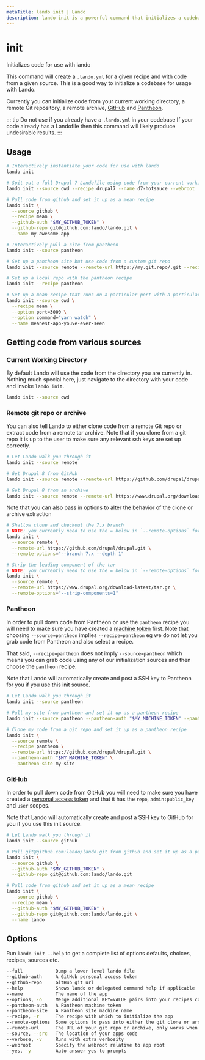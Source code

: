 ```yaml
---
metaTitle: lando init | Lando
description: lando init is a powerful command that initializes a codebase for usage with a Lando recipe, it can pull code from Pantheon, GitHub and other remote sources.
---
```


# init

Initializes code for use with lando

This command will create a `.lando.yml` for a given recipe and with code from a given source. This is a good way to initialize a codebase for usage with Lando.

Currently you can initialize code from your current working directory, a remote Git repository, a remote archive, [GitHub](https://github.com) and [Pantheon](https://pantheon.io).

::: tip Do not use if you already have a `.lando.yml` in your codebase
If your code already has a Landofile then this command will likely produce undesirable results.
:::

## Usage

```bash
# Interactively instantiate your code for use with lando
lando init

# Spit out a full Drupal 7 Landofile using code from your current working directory
lando init --source cwd --recipe drupal7 --name d7-hotsauce --webroot . --full

# Pull code from github and set it up as a mean recipe
lando init \
  --source github \
  --recipe mean \
  --github-auth "$MY_GITHUB_TOKEN" \
  --github-repo git@github.com:lando/lando.git \
  --name my-awesome-app

# Interactively pull a site from pantheon
lando init --source pantheon

# Set up a pantheon site but use code from a custom git repo
lando init --source remote --remote-url https://my.git.repo/.git --recipe pantheon

# Set up a local repo with the pantheon recipe
lando init --recipe pantheon

# Set up a mean recipe that runs on a particular port with a particular command
lando init --source cwd \
  --recipe mean \
  --option port=3000 \
  --option command="yarn watch" \
  --name meanest-app-youve-ever-seen
```

## Getting code from various sources

### Current Working Directory

By default Lando will use the code from the directory you are currently in. Nothing much special here, just navigate to the directory with your code and invoke `lando init`.

```bash
lando init --source cwd
```

### Remote git repo or archive

You can also tell Lando to either clone code from a remote Git repo or extract code from a remote tar archive. Note that if you clone from a git repo it is up to the user to make sure any relevant ssh keys are set up correctly.

```bash
# Let Lando walk you through it
lando init --source remote

# Get Drupal 8 from GitHub
lando init --source remote --remote-url https://github.com/drupal/drupal.git

# Get Drupal 8 from an archive
lando init --source remote --remote-url https://www.drupal.org/download-latest/tar.gz
```

Note that you can also pass in options to alter the behavior of the clone or archive extraction

```bash
# Shallow clone and checkout the 7.x branch
# NOTE: you currently need to use the = below in `--remote-options` for yargs to parse this correctly
lando init \
  --source remote \
  --remote-url https://github.com/drupal/drupal.git \
  --remote-options="--branch 7.x --depth 1"

# Strip the leading component of the tar
# NOTE: you currently need to use the = below in `--remote-options` for yargs to parse this correctly
lando init \
  --source remote \
  --remote-url https://www.drupal.org/download-latest/tar.gz \
  --remote-options="--strip-components=1"
```

### Pantheon

In order to pull down code from Pantheon or use the `pantheon` recipe you will need to make sure you have created a [machine token](https://pantheon.io/docs/machine-tokens/) first. Note that choosing `--source=pantheon` implies `--recipe=pantheon` eg we do not let you grab code from Pantheon and also select a recipe.

That said, `--recipe=pantheon` does not imply `--source=pantheon` which means you can grab code using any of our initialization sources and then choose the `pantheon` recipe.

Note that Lando will automatically create and post a SSH key to Pantheon for you if you use this init source.

```bash
# Let Lando walk you through it
lando init --source pantheon

# Pull my-site from pantheon and set it up as a pantheon recipe
lando init --source pantheon --pantheon-auth "$MY_MACHINE_TOKEN" --pantheon-site my-site

# Clone my code from a git repo and set it up as a pantheon recipe
lando init \
  --source remote \
  --recipe pantheon \
  --remote-url https://github.com/drupal/drupal.git \
  --pantheon-auth "$MY_MACHINE_TOKEN" \
  --pantheon-site my-site
```

### GitHub

In order to pull down code from GitHub you will need to make sure you have created a [personal access token](https://help.github.com/articles/creating-a-personal-access-token-for-the-command-line/) and that it has the `repo`, `admin:public_key` and `user` scopes.

Note that Lando will automatically create and post a SSH key to GitHub for you if you use this init source.

```bash
# Let Lando walk you through it
lando init --source github

# Pull git@github.com:lando/lando.git from github and set it up as a pantheon recipe
lando init \
  --source github \
  --github-auth "$MY_GITHUB_TOKEN" \
  --github-repo git@github.com:lando/lando.git

# Pull code from github and set it up as a mean recipe
lando init \
  --source github \
  --recipe mean \
  --github-auth "$MY_GITHUB_TOKEN" \
  --github-repo git@github.com:lando/lando.git \
  --name lando
```

## Options

Run `lando init --help` to get a complete list of options defaults, choices, recipes, sources etc.

```bash
--full            Dump a lower level lando file
--github-auth     A GitHub personal access token
--github-repo     GitHub git url
--help            Shows lando or delegated command help if applicable
--name            The name of the app
--options, -o     Merge additional KEY=VALUE pairs into your recipes config
--pantheon-auth   A Pantheon machine token
--pantheon-site   A Pantheon site machine name
--recipe, -r      The recipe with which to initialize the app
--remote-options  Some options to pass into either the git clone or archive extract command
--remote-url      The URL of your git repo or archive, only works when you set source to remote
--source, --src   The location of your apps code
--verbose, -v     Runs with extra verbosity
--webroot         Specify the webroot relative to app root
--yes, -y         Auto answer yes to prompts
```
